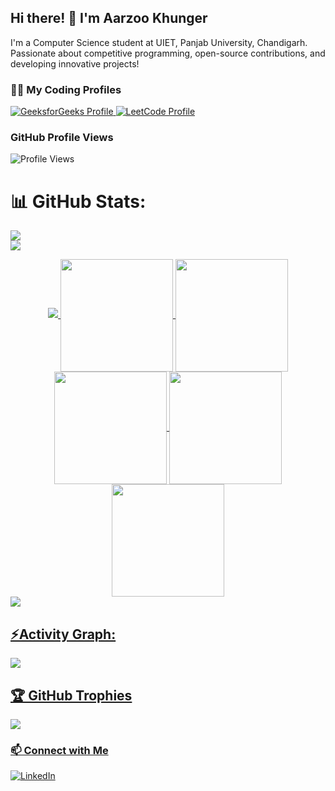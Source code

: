 ## Hi there! 👋 I'm Aarzoo Khunger

I'm a Computer Science student at UIET, Panjab University, Chandigarh. Passionate about competitive programming, open-source contributions, and developing innovative projects!

### 👨‍💻 My Coding Profiles

<a href="https://www.geeksforgeeks.org/user/aarzookhpvm3/" target="_blank">
  <img src="https://img.shields.io/badge/GeeksforGeeks-0F9D58?style=for-the-badge&logo=geeksforgeeks&logoColor=white" alt="GeeksforGeeks Profile"/>
</a>
<a href="https://leetcode.com/khunger_aarzoo/" target="_blank">
  <img src="https://img.shields.io/badge/LeetCode-FFA116?style=for-the-badge&logo=leetcode&logoColor=white" alt="LeetCode Profile"/>
</a>

### GitHub Profile Views
![Profile Views](https://visitor-badge.laobi.icu/badge?page_id=Aarzookhunger.Aarzookhunger)

# 📊 GitHub Stats:
![](https://github-readme-streak-stats.herokuapp.com/?user=Aarzookhunger&theme=blue-green&hide_border=false)<br/>
![](https://github-readme-stats.vercel.app/api/top-langs/?username=Aarzookhunger&theme=blue-green&hide_border=false&include_all_commits=true&count_private=true&layout=compact)
<div align="center">
<a href="https://github.com/Aarzookhunger">
<img src="https://user-images.githubusercontent.com/73097560/115834477-dbab4500-a447-11eb-908a-139a6edaec5c.gif">  
<img align="center" src="http://github-profile-summary-cards.vercel.app/api/cards/stats?username=Aarzookhunger&theme=algolia" height="180em" />
<img align="center" src="http://github-profile-summary-cards.vercel.app/api/cards/most-commit-language?username=Aarzookhunger&theme=algolia" height="180em" />
<img align="center" src="http://github-profile-summary-cards.vercel.app/api/cards/repos-per-language?username=Aarzookhunger&theme=algolia" height="180em" />
<img align="center" src="http://github-profile-summary-cards.vercel.app/api/cards/productive-time?username=Aarzookhunger&theme=algolia" height="180em" />
<img align="center" src="http://github-profile-summary-cards.vercel.app/api/cards/profile-details?username=Aarzookhunger&theme=algolia" height="180em" />
</div>
<img src="https://user-images.githubusercontent.com/73097560/115834477-dbab4500-a447-11eb-908a-139a6edaec5c.gif"><h2 align="left">⚡Activity Graph:</h2>
<img align="center" src="https://github-readme-activity-graph.vercel.app/graph?username=Aarzookhunger&theme=react-dark"/>


## 🏆 GitHub Trophies
![](https://github-profile-trophy.vercel.app/?username=Aarzookhunger&theme=radical&no-frame=false&no-bg=false&margin-w=4)

### 📫 Connect with Me
[![LinkedIn](https://img.shields.io/badge/LinkedIn-0077B5?style=flat-square&logo=linkedin&logoColor=white)](https://www.linkedin.com/in/aarzoo-khunger-395b91251/)

